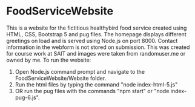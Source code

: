 # FoodServiceWebsite
This is a website for the fictitious healthybird food service created using HTML, CSS, Bootstrap 5 and pug files. The homepage displays different greetings on load and is served using Node.js on port 8000. Contact information in the webform is not stored on submission. This was created for course work at SAIT and images were taken from randomuser.me or owned by me.
To run the website:
1.	Open Node.js command prompt and navigate to the FoodServiceWebsite/Website folder.
2.	Run the html files by typing the command "node index-html-5.js"
3.	OR run the pug files with the commands "npm start" or "node index-pug-6.js".
